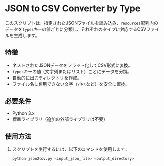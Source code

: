 # JSON to CSV Converter by Type

このスクリプトは、指定されたJSONファイルを読み込み、`resources`配列内のデータを`types`キーの値ごとに分類し、それぞれのタイプに対応するCSVファイルを生成します。

## 特徴

- ネストされたJSONデータをフラット化してCSV形式に変換。
- `types`キーの値（文字列またはリスト）ごとにデータを分類。
- 自動的に出力ディレクトリを作成。
- ファイル名に使用できない文字（`/`や`\`など）を安全に置換。

## 必要条件

- Python 3.x
- 標準ライブラリ（追加の外部ライブラリは不要）

## 使用方法

1. スクリプトを実行するには、以下のコマンドを使用します：

   ```bash
   python json2csv.py <input_json_file> <output_directory>